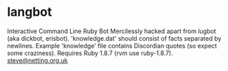 # langbot
Interactive Command Line Ruby Bot
Mercilessly hacked apart from lugbot (aka dickbot, erisbot).
'knowledge.dat' should consist of facts separated by newlines.
Example 'knowledge' file contains Discordian quotes (so expect some craziness).
Requires Ruby 1.8.7 (rvm use ruby-1.8.7).
steve@netting.org.uk
